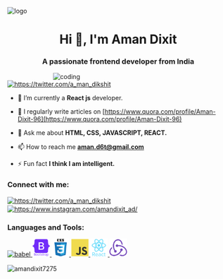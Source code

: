 ![logo](https://github.com/amandixit7275/amandixit7275/blob/main/Black%20Modern%20Minimalist%20Simple%20Technology%20Banner.png)

<h1 align="center">Hi 👋, I'm Aman Dixit</h1>
<h3 align="center">A passionate frontend developer from India</h3>
<img align= "right" alt="coding" width = "400" src= "https://user-images.githubusercontent.com/55389276/140866485-8fb1c876-9a8f-4d6a-98dc-08c4981eaf70.gif"/>

<p align="left"> <a href="https://twitter.com/https://twitter.com/a_man_dikshit" target="blank"><img src="https://img.shields.io/twitter/follow/https://twitter.com/a_man_dikshit?logo=twitter&style=for-the-badge" alt="https://twitter.com/a_man_dikshit" /></a> </p>

- 🌱 I’m currently a **React js** developer.

- 📝 I regularly write articles on [https://www.quora.com/profile/Aman-Dixit-96](https://www.quora.com/profile/Aman-Dixit-96)

- 💬 Ask me about **HTML, CSS, JAVASCRIPT, REACT.**

- 📫 How to reach me **aman.d6t@gmail.com**

- ⚡ Fun fact **I think I am intelligent.**

<h3 align="left">Connect with me:</h3>
<p align="left">
<a href="https://twitter.com/https://twitter.com/a_man_dikshit" target="blank"><img align="center" src="https://raw.githubusercontent.com/rahuldkjain/github-profile-readme-generator/master/src/images/icons/Social/twitter.svg" alt="https://twitter.com/a_man_dikshit" height="30" width="40" /></a>
<a href="https://instagram.com/https://www.instagram.com/amandixit_ad/" target="blank"><img align="center" src="https://raw.githubusercontent.com/rahuldkjain/github-profile-readme-generator/master/src/images/icons/Social/instagram.svg" alt="https://www.instagram.com/amandixit_ad/" height="30" width="40" /></a>
</p>

<h3 align="left">Languages and Tools:</h3>
<p align="left"> <a href="https://babeljs.io/" target="_blank" rel="noreferrer"> <img src="https://www.vectorlogo.zone/logos/babeljs/babeljs-icon.svg" alt="babel" width="40" height="40"/> </a> <a href="https://getbootstrap.com" target="_blank" rel="noreferrer"> <img src="https://raw.githubusercontent.com/devicons/devicon/master/icons/bootstrap/bootstrap-plain-wordmark.svg" alt="bootstrap" width="40" height="40"/> </a> <a href="https://www.w3schools.com/css/" target="_blank" rel="noreferrer"> <img src="https://raw.githubusercontent.com/devicons/devicon/master/icons/css3/css3-original-wordmark.svg" alt="css3" width="40" height="40"/> </a> <a href="https://developer.mozilla.org/en-US/docs/Web/JavaScript" target="_blank" rel="noreferrer"> <img src="https://raw.githubusercontent.com/devicons/devicon/master/icons/javascript/javascript-original.svg" alt="javascript" width="40" height="40"/> </a> <a href="https://reactjs.org/" target="_blank" rel="noreferrer"> <img src="https://raw.githubusercontent.com/devicons/devicon/master/icons/react/react-original-wordmark.svg" alt="react" width="40" height="40"/> </a> <a href="https://redux.js.org" target="_blank" rel="noreferrer"> <img src="https://raw.githubusercontent.com/devicons/devicon/master/icons/redux/redux-original.svg" alt="redux" width="40" height="40"/> </a> </p>

<p><img align="center" src="https://github-readme-stats.vercel.app/api/top-langs?username=amandixit7275&show_icons=true&locale=en&layout=compact" alt="amandixit7275" /></p>

